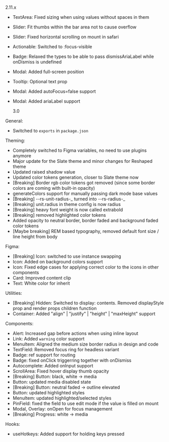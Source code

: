 2.11.x

- TextArea: Fixed sizing when using values without spaces in them
- Slider: Fit thumbs within the bar area not to cause overflow
- Slider: Fixed horizontal scrolling on mount in safari
- Actionable: Switched to :focus-visible
- Badge: Relaxed the types to be able to pass dismissAriaLabel while onDismiss is undefined
- Modal: Added full-screen position
- Tooltip: Optional text prop
- Modal: Added autoFocus=false support
- Modal: Added ariaLabel support

  3.0

General:

- Switched to `exports` in `package.json`

Theming:

- Completely switched to Figma variables, no need to use plugins anymore
- Major update for the Slate theme and minor changes for Reshaped theme
- Updated raised shadow value
- Updated color tokens generation, closer to Slate theme now
- [Breaking] Border rgb color tokens got removed (since some border colors are coming with built-in opacity)
- generateColors support for manually passing dark mode base values
- [Breaking] --rs-unit-radius-_ turned into --rs-radius-_
- [Breaking] unit.radius in theme config is now radius
- [Breaking] heavy font weight is now called extrabold
- [Breaking] removed highlighted color tokens
- Added opacity to neutral border, border faded and background faded color tokens
- [Maybe breaking] REM based typography, removed default font size / line height from body

Figma:

- [Breaking] Icon: switched to use instance swapping
- Icon: Added on background colors support
- Icon: Fixed edge cases for applying correct color to the icons in other components
- Card: Improved content clip
- Text: White color for inherit

Utilities:

- [Breaking] Hidden: Switched to display: contents. Removed displayStyle prop and render props children function
- Container: Added "align" | "justify" | "height" | "maxHeight" support

Components:

- Alert: Increased gap before actions when using inline layout
- Link: Added `warning` color support
- MenuItem: Aligned the medium size border radius in design and code
- TextField: Removed focus ring for headless variant
- Badge: ref support for routing
- Badge: fixed onClick triggerring together with onDismiss
- Autocomplete: Added onInput support
- ScrollArea: Fixed hover display thumb opacity
- [Breaking] Button: black, white -> media
- Button: updated media disabled state
- [Breaking] Button: neutral faded -> outline elevated
- Button: updated highlighted styles
- MenuItem: updated highlighted/selected styles
- PinField: fixed the field to use edit mode if the value is filled on mount
- Modal, Overlay: onOpen for focus management
- [Breaking] Progress: white -> media

Hooks:

- useHotkeys: Added support for holding keys pressed
